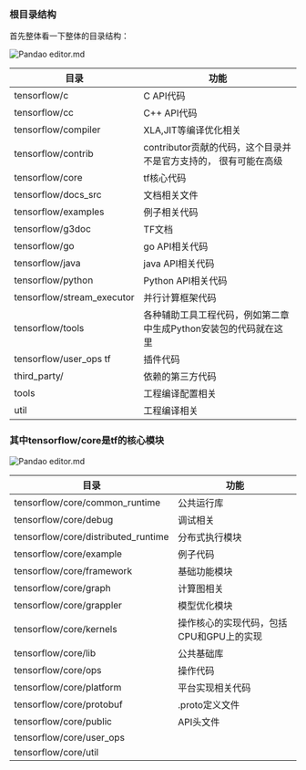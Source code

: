 ### 根目录结构
首先整体看一下整体的目录结构：

![Pandao editor.md](https://pandao.github.io/editor.md/images/logos/editormd-logo-180x180.png "Pandao editor.md")

 |  目录 |	功能
 | ------------- | ------------- |
 | tensorflow/c |	C API代码 | 
 | tensorflow/cc |	C++ API代码 | 
 | tensorflow/compiler |	XLA,JIT等编译优化相关 | 
 | tensorflow/contrib |	contributor贡献的代码，这个目录并不是官方支持的， 很有可能在高级  | API 完善后被官方迁移到核心的 TensorFlow 目录中或去掉 | 
 | tensorflow/core |	tf核心代码 | 
 | tensorflow/docs_src	 |文档相关文件 | 
 | tensorflow/examples	 |例子相关代码 | 
 | tensorflow/g3doc	 |TF文档 | 
 | tensorflow/go	 |go API相关代码 | 
 | tensorflow/java |	java API相关代码 | 
 | tensorflow/python	 |Python API相关代码 | 
 | tensorflow/stream_executor |	并行计算框架代码 | 
 | tensorflow/tools |	各种辅助工具工程代码，例如第二章中生成Python安装包的代码就在这里 | 
 | tensorflow/user_ops	tf  | 插件代码 | 
 | third_party/	 |依赖的第三方代码 | 
 | tools	 | 工程编译配置相关 | 
 | util	 | 工程编译相关 | 

### 其中tensorflow/core是tf的核心模块

![Pandao editor.md](https://pandao.github.io/editor.md/images/logos/editormd-logo-180x180.png "Pandao editor.md")


 |目录	 |功能 |
  | ------------- | ------------- |
 |tensorflow/core/common_runtime	 |公共运行库 |
 |tensorflow/core/debug	 |调试相关 |
 |tensorflow/core/distributed_runtime	 |分布式执行模块 |
 |tensorflow/core/example |	例子代码 |
 |tensorflow/core/framework |	基础功能模块 |
 |tensorflow/core/graph |	计算图相关 |
 |tensorflow/core/grappler |	模型优化模块 |
 |tensorflow/core/kernels |	操作核心的实现代码，包括CPU和GPU上的实现 |
 |tensorflow/core/lib	 |公共基础库 |
 |tensorflow/core/ops	 |操作代码 |
 |tensorflow/core/platform |	平台实现相关代码 |
 |tensorflow/core/protobuf	 |.proto定义文件 |
 |tensorflow/core/public	 |API头文件 |
 |tensorflow/core/user_ops	 | |
 |tensorflow/core/util	 | |
